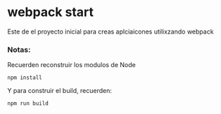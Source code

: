 # webpack start

Este de el proyecto inicial para creas aplciaicones utilixzando webpack


### Notas:
Recuerden reconstruir los modulos de Node
```
npm install
```

Y para construir el build, recuerden:
```
npm run build
```


